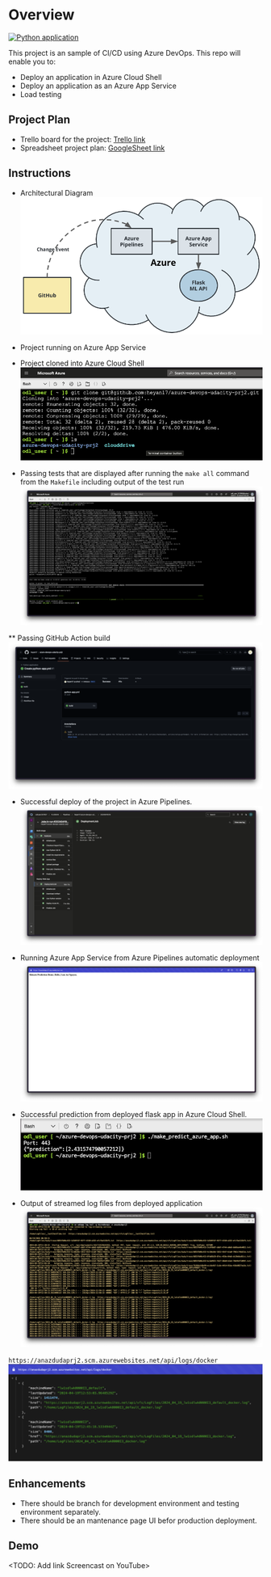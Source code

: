 # Overview
[![Python application](https://github.com/heyan17/azure-devops-udacity-prj2/actions/workflows/python-app.yml/badge.svg?branch=main)](https://github.com/heyan17/azure-devops-udacity-prj2/actions/workflows/python-app.yml)

This project is an sample of CI/CD using Azure DevOps. This repo will enable you to:
- Deploy an application in Azure Cloud Shell
- Deploy an application as an Azure App Service
- Load testing

## Project Plan

* Trello board for the project: [Trello link](https://trello.com/invite/b/4pBYlosv/ATTI0f0017ffb2e91391630a7026edfac431750C5A2A/azure-cloud-project-2)
* Spreadsheet project plan: [GoogleSheet link](https://docs.google.com/spreadsheets/d/1KYGz4-JPhHJg1KEsSaAOcNnVr4G41t1C/edit?usp=sharing&ouid=104543931335870760692&rtpof=true&sd=true)

## Instructions

* Architectural Diagram
![](./screenshots/01-CDdiagram.png)

* Project running on Azure App Service


* Project cloned into Azure Cloud Shell
![](./screenshots/02-PrjClonedIntoACS.png)

* Passing tests that are displayed after running the `make all` command from the `Makefile` including output of the test run
![](./screenshots/03-PassingMakeAllTes.png)


** Passing GitHub Action build
![](./screenshots/04-PassingGitActionBuild.png)

* Successful deploy of the project in Azure Pipelines.
![](./screenshots/05-DeployProjectInAzure.png)

* Running Azure App Service from Azure Pipelines automatic deployment
![](./screenshots/06-RunningAzureAppService.png)

* Successful prediction from deployed flask app in Azure Cloud Shell. 
![](./screenshots/07-PredictInACS.png)

* Output of streamed log files from deployed application
![](./screenshots/08-OutputOfStreamedLogFiles.png)

`https://anazdudaprj2.scm.azurewebsites.net/api/logs/docker`
![](./screenshots/09-LogFiles.png)

## Enhancements

- There should be branch for development environment and testing environment separately.
- There should be an mantenance page UI befor production deployment.

## Demo 

<TODO: Add link Screencast on YouTube>


